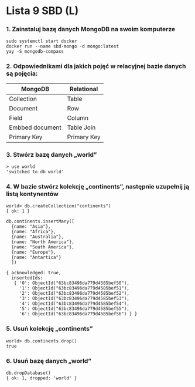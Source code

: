# Lista 9 SBD (L)

### 1. Zainstaluj bazę danych MongoDB na swoim komputerze

```console
sudo systemctl start docker
docker run --name sbd-mongo -d mongo:latest
yay -S mongodb-compass
```

### 2. Odpowiednikami dla jakich pojęć w relacyjnej bazie danych są pojęcia: 


| MongoDB         | Relational  |
|-----------------|-------------|
| Collection      | Table       |
| Document        | Row         |
| Field           | Column      |
| Embbed document | Table Join  |
| Primary Key     | Primary Key |

### 3. Stwórz bazę danych „world”
```
> use world
'switched to db world'
```

### 4. W bazie stwórz kolekcję „continents”, następnie uzupełnij ją listą kontynentów
```
world> db.createCollection("continents")
{ ok: 1 }

db.continents.insertMany([
  {name: "Asia"},
  {name: "Africa"},
  {name: "Australia"},
  {name: "North America"},
  {name: "South America"},
  {name: "Europe"},
  {name: "Antartica"}
  ])
  
{ acknowledged: true,
  insertedIds: 
   { '0': ObjectId("63bc83496da779d4585bef50"),
     '1': ObjectId("63bc83496da779d4585bef51"),
     '2': ObjectId("63bc83496da779d4585bef52"),
     '3': ObjectId("63bc83496da779d4585bef53"),
     '4': ObjectId("63bc83496da779d4585bef54"),
     '5': ObjectId("63bc83496da779d4585bef55"),
     '6': ObjectId("63bc83496da779d4585bef56") } }

```
### 5. Usuń kolekcję „continents”

```	
world> db.continents.drop()
true
```

### 6. Usuń bazę danych „world” 
```
db.dropDatabase()
{ ok: 1, dropped: 'world' }
```
